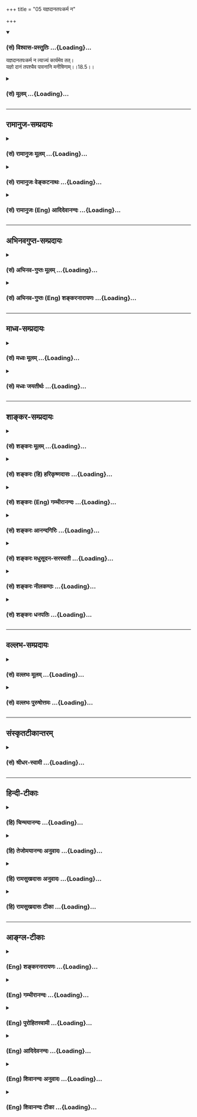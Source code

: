 +++
title = "05 यज्ञदानतपःकर्म न"

+++
<div class="js_include" newlevelforh1="3" title="(सं) विश्वास-प्रस्तुतिः" unfilled url="/purANam/mahAbhAratam/06-bhIShma-parva/02-bhagavad-gItA-parva/saMskRtam/vishvAsa-prastutiH/18_moxa-saMnyAsa-yogaH/05_yajnadAnatapaHkar.md">
<details open><summary><h3>(सं) विश्वास-प्रस्तुतिः ...{Loading}...</h3></summary>

यज्ञदानतपःकर्म न त्याज्यं कार्यमेव तत्।  
यज्ञो दानं तपश्चैव पावनानि मनीषिणाम्।।18.5।।
</details>
</div>
<div class="js_include collapsed" newlevelforh1="3" title="(सं) मूलम्" unfilled url="/purANam/mahAbhAratam/06-bhIShma-parva/02-bhagavad-gItA-parva/saMskRtam/mUlam/18_moxa-saMnyAsa-yogaH/05_yajnadAnatapaHkar.md">
<details><summary><h3>(सं) मूलम् ...{Loading}...</h3></summary>

यज्ञदानतपःकर्म न त्याज्यं कार्यमेव तत्।  
यज्ञो दानं तपश्चैव पावनानि मनीषिणाम्।।18.5।।
</details>
</div>


_________________
## रामानुज-सम्प्रदायः
<div class="js_include collapsed" newlevelforh1="3" title="(सं) रामानुजः मूलम्" unfilled url="/purANam/mahAbhAratam/06-bhIShma-parva/02-bhagavad-gItA-parva/saMskRtam/rAmAnujaH/mUlam/18_moxa-saMnyAsa-yogaH/05_yajnadAnatapaHkar.md">
<details><summary><h3>(सं) रामानुजः मूलम् ...{Loading}...</h3></summary>

।।18.5।।**यज्ञदानतपः**प्रभृति वैदिकं **कर्म** मुमुक्षुणा न कदाचिद् अपि
**त्याज्यम्** अपि तु आप्रयाणाद् अहरहः **कार्यम् एव** कुतः
यज्ञदानतपःप्रभृतीनि वर्णाश्रमसम्बन्धीनि कर्माणि **मनीषिणां** मननशीलानां
**पावनानि।** मननम् उपासनम्। मुमुक्षूणां यावज्जीवम् उपासनं कुर्वताम्
उपासननिष्पत्तिविरोधिप्राचीनकर्मविनाशनानि इत्यर्थः।

</details>
</div>
<div class="js_include collapsed" newlevelforh1="3" title="(सं) रामानुजः वेङ्कटनाथः" unfilled url="/purANam/mahAbhAratam/06-bhIShma-parva/02-bhagavad-gItA-parva/saMskRtam/rAmAnujaH/venkaTanAthaH/18_moxa-saMnyAsa-yogaH/05_yajnadAnatapaHkar.md">
<details><summary><h3>(सं) रामानुजः वेङ्कटनाथः ...{Loading}...</h3></summary>

  
  
।।18.5।। एवं त्रिविधत्यागानुवादस्य स्वरूपत्यागव्यवच्छेदार्थतोच्यतेयज्ञदान
-- इत्यादिना। विविदिषाद्युत्पत्तेः प्राग्यज्ञादिकमनुष्ठेयं; पश्चात्तु
परित्याज्यमित्याख्यातीति केचित् तन्मतव्युदासायाऽऽह -- न कदाचिदपीति। स
खल्वेवं वर्तयन्यावदायुषम् \[छा.उ.8।15।1\] इति श्रुत्यभिप्रायेणाऽऽह --
अपित्वाप्रयाणादिति। तथा च सूत्रम्आप्रयाणात्तत्रापि हि दृष्टम्
\[ब्र.सू.4।1।12\] इति। अहरहरिति चोदितकालोपलक्षणम्। ननु विद्यानिष्ठस्य
किमर्थं कर्म न तावदारादुपकारित्वेन; समुच्चयादिपक्षानभ्युपगमात् नापि
तत्त्वज्ञानार्थं; सपरिकरात्प्रमाणादेव तत्सिद्धेः न च
तदनुस्मरणरूपोपासनार्थं; तस्यापि संस्कारपाटवादिसाध्यत्वात् न
चान्यत्किञ्चित्कर्मसाध्यं मुमुक्ष्वपेक्षितं प्रयोजनं पश्यामःन च
प्रयोजनमनुद्दिश्य मन्दस्यापि प्रवृत्तिः इत्यभिप्रायेणकुत
इत्याकाङ्क्षाप्रदर्शनम्। चकारोऽनुक्तसमुच्चयार्थ इत्यभिप्रायेण
प्रभृतिशब्दः। वर्णाश्रमसम्बन्धीनीति -- नित्यनैमित्तिकानामपि स्वरूपत्याग
इति यः फलः; स इह प्रतिक्षिप्यत इति भावः। यज्ञादीनां
सन्निपत्योपकारद्योतनायोपकर्तव्यज्ञानस्वरूपपरोऽत्र मनीषिशब्द
इत्यभिप्रायेणाऽऽह -- मननशीलानामिति। मनस ईषिणो मनीषिण इति व्युत्पत्तौ
फलितोक्तिरियम्। श्रवणानन्तरभावियौक्तिकमननव्यवच्छेदायाऽऽह --
मननमुपासनमिति। पावनानि मनीषिणाम् इति समभिव्याहारसिद्धमुपकारप्रकारं
व्यनक्ति -- मुमुक्षूणामित्यादिना। **प्रायणान्तमे ध्यायीत**
\[प्रश्नो.5।1\] इति प्रक्रम्य यः
पुनरेतं(एतत्)त्रिमात्रेणोमित्यनेनैवाक्षरेण(परं पु) परमपुरुषमभिध्यायीत
\[प्रश्नो.5।5\] इत्युपासनं यावज्जीवमनुष्ठेयमिति गम्यते। अतस्तदङ्गमपि
यावज्जीवमनुष्ठेयम्। तच्च स खल्वेवं वर्तयन्यावदायुषम् इत्यादिभिर्वर्ण्यत
इति भावः। उपासनवदुत्तराघनिवर्तकत्वाभावात्प्राचीनशब्दः।  
  

</details>
</div>
<div class="js_include collapsed" newlevelforh1="3" title="(सं) रामानुजः (Eng) आदिदेवानन्दः" unfilled url="/purANam/mahAbhAratam/06-bhIShma-parva/02-bhagavad-gItA-parva/saMskRtam/rAmAnujaH/english/AdidevAnandaH/18_moxa-saMnyAsa-yogaH/05_yajnadAnatapaHkar.md">
<details><summary><h3>(सं) रामानुजः (Eng) आदिदेवानन्दः ...{Loading}...</h3></summary>

18.5 Acts such as sacrifices, gifts, austerities etc., enjoined in the
Vedas should not be relinished by the aspirant for release, but should
be performed day after day until his death. Why; Acts like sacrifices,
gifts and austerities associated with the different stations of life,
are the means of purification for the wise., i.e., for those given to
contemplation. Contemplation is worship. For the aspirants who perform
such worship (Upasana) throughout their lives, they (sacrifices etc.)
are a help to erase the previous Karmas which stand in the way of the
fulfilment of such worship.

</details>
</div>


_________________
## अभिनवगुप्त-सम्प्रदायः
<div class="js_include collapsed" newlevelforh1="3" title="(सं) अभिनव-गुप्तः मूलम्" unfilled url="/purANam/mahAbhAratam/06-bhIShma-parva/02-bhagavad-gItA-parva/saMskRtam/abhinava-guptaH/mUlam/18_moxa-saMnyAsa-yogaH/05_yajnadAnatapaHkar.md">
<details><summary><h3>(सं) अभिनव-गुप्तः मूलम् ...{Loading}...</h3></summary>

।।18.4 -- 18.11।। तदत्रैव विशेषनिर्णयाय मतान्युपन्यस्यति -- त्याज्यमिति।
दोषवत् हिंसादिमत्त्वात् +++(S हिंसादित्त्वात ;N हिंसादिसत्त्वात् )+++
पापयुक्तम्। तत् कर्म,+++(S;;N substitutes फलं for कर्म )+++ त्याज्यम्; न
सर्वं शुभफलम् इति केचित् त्यागे विशेषं मन्यन्ते साङ्ख्यगृह्या इव। अन्ये
तु मीमांसककञ्चुकानुप्रविष्टाः +++(K मीमांसाकंचुक -- )+++ -- क्रत्वर्थोऽहि
शास्त्रादवगम्यते +++(S. IV; i; 2 )+++ इति। तथातस्माद्या वैदिकी हिंसा -- +++(SV.
I; i; 2; verse 23 )+++इत्यादिनयेन इतिकर्तव्यतांशभागिनी हिंसा +++(S;;N omit
हिंसा )+++ हिंसैव न भवति। न हिंस्यात् इति सामान्यशास्त्रस्य तत्र बाधनात्
श्येनाद्येव तु ( श्येन द्येव न तु ) हिंसा। फलांशे भावनायाश्च
प्रत्ययोऽनुविधायकः +++(SV; I; i; 2; verse 222 )+++ इति। अ \[ तोऽ \] न्यान्
हिंसादियोगिनोऽपि न त्यजेत्। शास्त्रैकशरणकार्याकार्यविभागाः पण्डिता इति
मन्यन्ते।।3।। निश्चयमित्यादि अभिधीयते इत्यन्तम्। तत्र त्वयं निश्चयः --
प्राग्लक्षितगुणस्वरूपवैचित्र्यात् त्यागस्यैव सत्त्वरजस्तमोमय्या
चित्तवृत्त्या क्रियमाणस्य तद्विशिष्टस्वभावावभासित \[ त्वात् \]
वस्तुस्थित्या त्यागो नाम परब्रह्मविदां +++(; N परमब्रह्म -- )+++
सिद्ध्यसिद्ध्यादिषु समतया रागद्वेषपरिहारेण फलप्रेप्साविरहेण (
फलप्रेक्षा) कर्मणां निर्वर्त्तनम्। अत एव आह -- राजसं तामसं च त्यागं
कृत्वा न कश्चित् ( न किंचित् ) \[ त्याग \] फलसंबन्धः; इति। सात्त्विकस्य
तु त्यागात् ( त्यागस्य )। शास्त्रार्थपालनात्मकं फलम्।
त्यक्तगुणग्रामग्रहस्य पुनर्मुनेः सत्यतः त्यागवाचो युक्तिरुपपत्तिमती।

</details>
</div>
<div class="js_include collapsed" newlevelforh1="3" title="(सं) अभिनव-गुप्तः (Eng) शङ्करनारायणः" unfilled url="/purANam/mahAbhAratam/06-bhIShma-parva/02-bhagavad-gItA-parva/saMskRtam/abhinava-guptaH/english/shankaranArAyaNaH/18_moxa-saMnyAsa-yogaH/05_yajnadAnatapaHkar.md">
<details><summary><h3>(सं) अभिनव-गुप्तः (Eng) शङ्करनारायणः ...{Loading}...</h3></summary>

18.5 See Comment under 18.11

</details>
</div>


_________________
## माध्व-सम्प्रदायः
<div class="js_include collapsed" newlevelforh1="3" title="(सं) मध्वः मूलम्" unfilled url="/purANam/mahAbhAratam/06-bhIShma-parva/02-bhagavad-gItA-parva/saMskRtam/madhvaH/mUlam/18_moxa-saMnyAsa-yogaH/05_yajnadAnatapaHkar.md">
<details><summary><h3>(सं) मध्वः मूलम् ...{Loading}...</h3></summary>

।।18.5।। Sri Madhvacharya did not comment on this sloka.,

</details>
</div>
<div class="js_include collapsed" newlevelforh1="3" title="(सं) मध्वः जयतीर्थः" unfilled url="/purANam/mahAbhAratam/06-bhIShma-parva/02-bhagavad-gItA-parva/saMskRtam/madhvaH/jayatIrthaH/18_moxa-saMnyAsa-yogaH/05_yajnadAnatapaHkar.md">
<details><summary><h3>(सं) मध्वः जयतीर्थः ...{Loading}...</h3></summary>

।।18.5।। Sri Jayatirtha did not comment on this sloka.  
  

</details>
</div>


_________________
## शाङ्कर-सम्प्रदायः
<div class="js_include collapsed" newlevelforh1="3" title="(सं) शङ्करः मूलम्" unfilled url="/purANam/mahAbhAratam/06-bhIShma-parva/02-bhagavad-gItA-parva/saMskRtam/shankaraH/mUlam/18_moxa-saMnyAsa-yogaH/05_yajnadAnatapaHkar.md">
<details><summary><h3>(सं) शङ्करः मूलम् ...{Loading}...</h3></summary>

।।18.5।। --,यज्ञः दानं तपः इत्येतत् त्रिविधं **कर्म न त्याज्यं** न
त्यक्तव्यम्; **कार्यं** करणीयम् **एव तत्।** कस्मात् **यज्ञः दानं तपश्चैव
पावनानि** विशुद्धिकराणि **मनीषिणां** फलानभिसंधीनाम् इत्येतत्।।

</details>
</div>
<div class="js_include collapsed" newlevelforh1="3" title="(सं) शङ्करः (हि) हरिकृष्णदासः" unfilled url="/purANam/mahAbhAratam/06-bhIShma-parva/02-bhagavad-gItA-parva/saMskRtam/shankaraH/hindI/harikRShNadAsaH/18_moxa-saMnyAsa-yogaH/05_yajnadAnatapaHkar.md">
<details><summary><h3>(सं) शङ्करः (हि) हरिकृष्णदासः ...{Loading}...</h3></summary>

।।18.5।। वह निश्चय क्या है इसपर कहते हैं --, यज्ञ; दान और तप; ये तीन
प्रकारके कर्म त्यागनेयोग्य नहीं हैं अर्थात् इन तीनोंका त्याग करना उचित
नहीं है; इन्हें तो करना ही चाहिये क्योंकि यज्ञ; दान और तप ये तीनों
बुद्धिमानोंको अर्थात् फलकामनारहित पुरुषोंको; पवित्र करनेवाले हैं।

</details>
</div>
<div class="js_include collapsed" newlevelforh1="3" title="(सं) शङ्करः (Eng) गम्भीरानन्दः" unfilled url="/purANam/mahAbhAratam/06-bhIShma-parva/02-bhagavad-gItA-parva/saMskRtam/shankaraH/english/gambhIrAnandaH/18_moxa-saMnyAsa-yogaH/05_yajnadAnatapaHkar.md">
<details><summary><h3>(सं) शङ्करः (Eng) गम्भीरानन्दः ...{Loading}...</h3></summary>

18.5 Yajna-dana-tapah-karma, the practice of sacrifice, charity and
austerity-this threefold practice; na tyajyam, is not to be abandoned;
tat, it; is eva, surely; karyam, to be undertaken. Why; Yajnah,
sacrifice; danam, charity; and tapah, austerity; are eva, verily;
pavanani, the purifiers, the causes of sanctification; manisinam, of the
wise, i.e. of those who do not seek results for themselves.

</details>
</div>
<div class="js_include collapsed" newlevelforh1="3" title="(सं) शङ्करः आनन्दगिरिः" unfilled url="/purANam/mahAbhAratam/06-bhIShma-parva/02-bhagavad-gItA-parva/saMskRtam/shankaraH/AnandagiriH/18_moxa-saMnyAsa-yogaH/05_yajnadAnatapaHkar.md">
<details><summary><h3>(सं) शङ्करः आनन्दगिरिः ...{Loading}...</h3></summary>

।।18.5।। तमेव भगवतो निश्चयं विशेषतो निर्धारयितुं
प्रश्नपूर्वकमनन्तरश्लोकप्रवृत्तिं दर्शयति -- **कः पुनरिति।** यज्ञादीनां
कर्तव्यत्वे हेतुमाह -- **यज्ञ इति।** न केवलमत्याज्यं किंतु
कर्तव्यमेवेत्याह -- **कार्यमिति।** प्रतिज्ञातमेवं विभज्य हेतुं विभजते --
**कस्मादिति।**

</details>
</div>
<div class="js_include collapsed" newlevelforh1="3" title="(सं) शङ्करः मधुसूदन-सरस्वती" unfilled url="/purANam/mahAbhAratam/06-bhIShma-parva/02-bhagavad-gItA-parva/saMskRtam/shankaraH/madhusUdana-sarasvatI/18_moxa-saMnyAsa-yogaH/05_yajnadAnatapaHkar.md">
<details><summary><h3>(सं) शङ्करः मधुसूदन-सरस्वती ...{Loading}...</h3></summary>

।।18.5।। कोसौ निश्चयो विप्रतिपत्तिकोटिभूतयोः पक्षयोर्द्वितीयः पक्ष इत्याह
द्वाभ्याम् -- यज्ञ इत्यादिना। चो हेतौ। यस्माद्यज्ञदानतपांसि
मनीषिणामकृतफलाभिसन्धीनां पावनानि ज्ञानप्रतिबन्धकपापमलक्षालनेन
ज्ञानोत्पत्तियोग्यतारूपपुण्यगुणाधानेन च शोधकानि; अकृतफलाभिसन्धीनामेव
यज्ञदानतपांस्येव शोधकानि भवन्त्येव।
उपाधिशुद्ध्यैवोपहितशुद्धिरत्राभिप्रेता। तस्मादन्तःकरणशुद्ध्यर्थिभिः
कर्माधिकृतैर्यज्ञो दानं तप इति यत् फलाभिसंधिरहितं कर्म तन्न त्याज्यं
किंतु कार्यमेव तत्। अत्याज्यत्वेन कार्यत्वे लब्धेऽप्यत्यादरार्थं पुनः
कार्यमेवेत्युक्तम्। यस्मात्कार्यं कर्तव्यतया शास्त्रविहितं तस्मान्न
त्याज्यमेवेति वा।

</details>
</div>
<div class="js_include collapsed" newlevelforh1="3" title="(सं) शङ्करः नीलकण्ठः" unfilled url="/purANam/mahAbhAratam/06-bhIShma-parva/02-bhagavad-gItA-parva/saMskRtam/shankaraH/nIlakaNThaH/18_moxa-saMnyAsa-yogaH/05_yajnadAnatapaHkar.md">
<details><summary><h3>(सं) शङ्करः नीलकण्ठः ...{Loading}...</h3></summary>

।।18.5।। सूचीकटाहन्यायेन त्यागस्वरूपकथनात्प्राक् परमतमत्यागपक्षं
उपन्यस्यति -- **यज्ञेति।** यज्ञादिकं कर्म न त्याज्यं किंतु कार्यमेव
विष्टिगृहीततेनेव पुंसा अवश्यमनुष्ठेयमेव तत्। अकरणे प्रत्यवायश्रवणात्।
चकारो हेत्वर्थः। यस्माद्यज्ञो दानं तपश्चैव मनीषिणां निष्कामानां
दम्भादिरहितानां पावनानि चित्तशोधकानि। तथा च श्रुतिःत्रयो धर्मस्कन्धा
यज्ञोऽध्ययनं दानमिति प्रथमस्तप एव द्वितीयो ब्रह्मचर्याचार्यकुलवासी
तृतीयः सर्व एते पुण्यलोका भवन्ति इति यज्ञादीनां गृहस्थधर्माणां तपसो
वनस्थधर्मस्याचार्यकुलवासस्य ब्रह्मचारिधर्मस्य च पावनत्वं दर्शयति।
अत्रापि यज्ञदानशब्देन गृहस्थधर्मा ज्ञेयाः; तप इति वानप्रस्थधर्माः;
परिशेषात्कर्मेति ब्रह्मचारिधर्माश्च ज्ञेयाः।

</details>
</div>
<div class="js_include collapsed" newlevelforh1="3" title="(सं) शङ्करः धनपतिः" unfilled url="/purANam/mahAbhAratam/06-bhIShma-parva/02-bhagavad-gItA-parva/saMskRtam/shankaraH/dhanapatiH/18_moxa-saMnyAsa-yogaH/05_yajnadAnatapaHkar.md">
<details><summary><h3>(सं) शङ्करः धनपतिः ...{Loading}...</h3></summary>

।।18.5।। प्रतिज्ञातं निश्चयं प्रदर्शयन् तत्र हेतुमाह -- यज्ञो दानं तप
इत्येतन्त्रिविधं कर्म न त्याज्यं न त्यक्तव्यम्।
व्यतिरेकेणोक्तमर्थमन्वयेन द्रढयति। कार्यमेव तत् त्रिविधं कर्म करणीयमेव।
चो हेतौ। यस्माद्यज्ञदानतषांस्येव पावनानि विशुद्धिकराणि। पवानान्येवेति
वा। मनीषिणां कुशलानां फलाभिसंधिरहितानाम्।

</details>
</div>


_________________
## वल्लभ-सम्प्रदायः
<div class="js_include collapsed" newlevelforh1="3" title="(सं) वल्लभः मूलम्" unfilled url="/purANam/mahAbhAratam/06-bhIShma-parva/02-bhagavad-gItA-parva/saMskRtam/vallabhaH/mUlam/18_moxa-saMnyAsa-yogaH/05_yajnadAnatapaHkar.md">
<details><summary><h3>(सं) वल्लभः मूलम् ...{Loading}...</h3></summary>

।।18.5।। मीमांसकमतमेकांशतोऽङ्गीकरोति -- यज्ञेति। यज्ञो वै विष्णुः
\[तै.सं.1।7।4शं.ब्रा.1।3।1\] इति श्रुत्या भगवत्स्वरूपो यज्ञः; दानं
देवतोद्देशेन द्रव्यविसर्जनात्मकं च; तथा तपः स्वधर्माचरणं
तदेतद्भगवद्धर्मपदरूपं श्रौतं कर्म न त्याज्यं मुमुक्षुणाऽपि;
अपित्वाप्रायणादन्वहं कार्यमेव वेदोक्तत्वादपि कर्त्तव्यं एकांशेऽपि
वेदस्यापरित्यागनियमात्। ननु कुतोऽयं कर्त्तव्यत्वविध्युपदेशः इत्यत आह --
पावनानीति। यज्ञादीनि मनीषिणां यैर्मनीषिभिर्दोषवदित्युक्तं तेषामेव
गुणाधायकमिति दोषवदित्यपास्तम्। अतएव भगवदीयेन युधिष्ठिरेणयक्ष्ये
विभूतीर्भवतः \[भाग.10।7।3\] इत्यादेशमादाय कृतमेव पावनार्थत्वात्। एतच्च
भगवदीयानां कर्म कर्त्तव्यं न कर्त्तव्यं वा इत्यादिवादसंवादोपन्यासपूर्वकं
भाष्ये विस्तृतमिति नेह प्रपञ्च्यते।

</details>
</div>
<div class="js_include collapsed" newlevelforh1="3" title="(सं) वल्लभः पुरुषोत्तमः" unfilled url="/purANam/mahAbhAratam/06-bhIShma-parva/02-bhagavad-gItA-parva/saMskRtam/vallabhaH/puruShottamaH/18_moxa-saMnyAsa-yogaH/05_yajnadAnatapaHkar.md">
<details><summary><h3>(सं) वल्लभः पुरुषोत्तमः ...{Loading}...</h3></summary>

  
  
।।18.5।। त्रिविधत्वं पश्चाद्वक्ष्यति \[18।79\] पूर्वं निश्चयमाह --
यज्ञदानेति द्वयेन। यज्ञादिकं कर्म न त्याज्यं यतः कार्यमवश्यं कर्त्तव्यं
तत् प्रत्यवायपरिहारार्थम्। यज्ञो यजनं; दानं तपश्च मनीषिणां ज्ञानिनां
तत्स्वरूपविदुषां स्वरूपज्ञाने कृतान्येतानि पावनान्येव चित्तशोधकानि; अत
एतत् त्रितयात्मकं कर्म कार्यम्। एवकारेण नान्यफलाभिलाषया कर्त्तव्यानीति
व्यञ्जितम्।  
  

</details>
</div>


_________________
## संस्कृतटीकान्तरम्
<div class="js_include collapsed" newlevelforh1="3" title="(सं) श्रीधर-स्वामी" unfilled url="/purANam/mahAbhAratam/06-bhIShma-parva/02-bhagavad-gItA-parva/saMskRtam/shrIdhara-svAmI/18_moxa-saMnyAsa-yogaH/05_yajnadAnatapaHkar.md">
<details><summary><h3>(सं) श्रीधर-स्वामी ...{Loading}...</h3></summary>

।।18.5।। प्रथमं तावन्निश्चयमाह **-- यज्ञदानेति द्वाभ्याम्।** मनीषिणां
विवेकिनां पावनानि चित्तशुद्धिकराणि।

</details>
</div>


_________________
## हिन्दी-टीकाः
<div class="js_include collapsed" newlevelforh1="3" title="(हि) चिन्मयानन्दः" unfilled url="/purANam/mahAbhAratam/06-bhIShma-parva/02-bhagavad-gItA-parva/hindI/chinmayAnandaH/18_moxa-saMnyAsa-yogaH/05_yajnadAnatapaHkar.md">
<details><summary><h3>(हि) चिन्मयानन्दः ...{Loading}...</h3></summary>

।।18.5।। पूर्व श्लोक में कथित द्वितीय मत को स्वीकारते हुए भगवान् उस पर
विशेष बल देते हैं। यज्ञ; दान और तपरूप कर्म करणीय हैं; त्याज्य नहीं।
पूर्व अध्याय में हमने देखा था कि इन कर्मों का सम्यक् आचरण करने पर वे
अन्तकरण को शुद्धि प्रदान करते हैं; जो आत्मोन्नति और आत्मसाक्षात्कार के
लिए आवश्यक है। अविद्याजनित बन्धनों से मुक्ति पाने के इच्छुक साधकों को
श्रद्धा भक्ति पूर्वक यज्ञ; दान और तप का आचरण करना चाहिए। इसके द्वारा वे
आन्तरिक शान्ति और संतुलन को प्राप्त कर सकते हैं। आगे कहते हैं

</details>
</div>
<div class="js_include collapsed" newlevelforh1="3" title="(हि) तेजोमयानन्दः अनुवादः" unfilled url="/purANam/mahAbhAratam/06-bhIShma-parva/02-bhagavad-gItA-parva/hindI/tejomayAnandaH/anuvAdaH/18_moxa-saMnyAsa-yogaH/05_yajnadAnatapaHkar.md">
<details><summary><h3>(हि) तेजोमयानन्दः अनुवादः ...{Loading}...</h3></summary>

।।18.5।। यज्ञ, दान और तपरूप कर्म त्याज्य नहीं है, किन्तु वह नि:सन्देह
कर्तव्य है; यज्ञ, दान और तप ये मनीषियों (साधकों) को पवित्र करने वाले
हैं।।

</details>
</div>
<div class="js_include collapsed" newlevelforh1="3" title="(हि) रामसुखदासः अनुवादः" unfilled url="/purANam/mahAbhAratam/06-bhIShma-parva/02-bhagavad-gItA-parva/hindI/rAmasukhadAsaH/anuvAdaH/18_moxa-saMnyAsa-yogaH/05_yajnadAnatapaHkar.md">
<details><summary><h3>(हि) रामसुखदासः अनुवादः ...{Loading}...</h3></summary>

।।18.5।। यज्ञ, दान और तपरूप कर्मोंका त्याग नहीं करना चाहिये, प्रत्युत
उनको तो करना ही चाहिये क्योंकि यज्ञ, दान और तप -- ये तीनों ही कर्म
मनीषियोंको पवित्र करनेवाले हैं।

</details>
</div>
<div class="js_include collapsed" newlevelforh1="3" title="(हि) रामसुखदासः टीका" unfilled url="/purANam/mahAbhAratam/06-bhIShma-parva/02-bhagavad-gItA-parva/hindI/rAmasukhadAsaH/TIkA/18_moxa-saMnyAsa-yogaH/05_yajnadAnatapaHkar.md">
<details><summary><h3>(हि) रामसुखदासः टीका ...{Loading}...</h3></summary>

।।18.5।।***व्याख्या --***  **यज्ञदानतपःकर्म न त्याज्यं कार्यमेव तत्
--** यहाँ भगवान्ने दूसरोंके मत (18। 3) को ठीक बताया है। भगवान् कठोर
शब्दोंसे किसीके मतका खण्डन नहीं करते। आदर देनेके लिये भगवान् दूसरेके
मतका वास्तविक अंश ले लेते हैं और उसमें अपना मत भी शामिल कर देते हैं।
यहाँ भगवान्ने दूसरेके मतके अनुसार कहा कि यज्ञ; दान और तपरूप कर्म छोड़ने
नहीं चाहिये। इसके साथ भगवान्ने अपना मत बताया कि इतना ही नहीं; प्रत्युत
उनको न करते हों तो जरूर करना चाहिये -- **कार्यमेव तत्।** कारण कि यज्ञ;
दान और तप -- तीनों कर्म मनीषियोंको पवित्र करनेवाले हैं।**यज्ञो दानं
तपश्चैव पावनानि मनीषिणाम् --** यहाँ **चैव** पदका तात्पर्य है कि नित्य;
नैमित्तिक; जीविकासम्बन्धी; शरीरसम्बन्धी आदि जितने भी कर्तव्यकर्म हैं;
उनको भी जरूर करना चाहिये क्योंकि वे भी मनीषियोंको पवित्र करनेवाले
हैं। ,जो मनुष्य समत्वबुद्धिसे युक्त होकर कर्मजन्य फलका त्याग कर देते हैं;
वे मनीषी हैं -- **कर्मजं बुद्धियुक्ता हि फलं त्यक्त्वा मनीषिणः** (गीता
2। 51)। ऐसे मनीषियोंको वे यज्ञादि कर्म पवित्र करते हैं। परन्तु जो
वास्तवमें मनीषी नहीं हैं; जिनकी इन्द्रियाँ वशमें नहीं हैं अर्थात् अपने
सुखभोगके लिये ही जो यज्ञ; दानादि कर्म करते हैं; उनको वे कर्म पवित्र नहीं
करते; प्रत्युत वे कर्म बन्धनकारक हो जाते हैं। इस श्लोकके पूर्वार्धमें
**यज्ञदानतपःकर्म --** ऐसा समासयुक्त पद दिया है और उत्तरार्धमें **यज्ञो
दानं तपः --** ऐसे अलगअलग पद दिये हैं; इसका तात्पर्य है कि भगवान्ने
समासयुक्त पदसे यह बताया है कि यज्ञ; दान और तपका त्याग नहीं करना चाहिये;
प्रत्युत इनको जरूर करना चाहिये और अलगअलग पदोंसे यह बताया है,कि इनमेंसे
एकएक कर्म भी मनीषीको पवित्र करनेवाला है।

</details>
</div>


_________________
## आङ्ग्ल-टीकाः
<div class="js_include collapsed" newlevelforh1="3" title="(Eng) शङ्करनारायणः" unfilled url="/purANam/mahAbhAratam/06-bhIShma-parva/02-bhagavad-gItA-parva/english/shankaranArAyaNaH/18_moxa-saMnyAsa-yogaH/05_yajnadAnatapaHkar.md">
<details><summary><h3>(Eng) शङ्करनारायणः ...{Loading}...</h3></summary>

18.5. The actions of \[Vedic\] sacrifice, gift and austerity should not
be relinished and they must necessarily be performed; for the men of
wisdom the \[Vedic sacrifice, gift and also austerity are the means of
purification.

</details>
</div>
<div class="js_include collapsed" newlevelforh1="3" title="(Eng) गम्भीरानन्दः" unfilled url="/purANam/mahAbhAratam/06-bhIShma-parva/02-bhagavad-gItA-parva/english/gambhIrAnandaH/18_moxa-saMnyAsa-yogaH/05_yajnadAnatapaHkar.md">
<details><summary><h3>(Eng) गम्भीरानन्दः ...{Loading}...</h3></summary>

18.5 The practice of sacrifice, charity and austerity is not to be
abandoned; it is surely to be undertaken. Sacrifice, charity and
austerity are verily the purifiers of the wise.

</details>
</div>
<div class="js_include collapsed" newlevelforh1="3" title="(Eng) पुरोहितस्वामी" unfilled url="/purANam/mahAbhAratam/06-bhIShma-parva/02-bhagavad-gItA-parva/english/purohitasvAmI/18_moxa-saMnyAsa-yogaH/05_yajnadAnatapaHkar.md">
<details><summary><h3>(Eng) पुरोहितस्वामी ...{Loading}...</h3></summary>

18.5 Acts of sacrifice, benevolence and austerity should not be given up
but should be performed, for they purify the aspiring soul.

</details>
</div>
<div class="js_include collapsed" newlevelforh1="3" title="(Eng) आदिदेवनन्दः" unfilled url="/purANam/mahAbhAratam/06-bhIShma-parva/02-bhagavad-gItA-parva/english/AdidevanandaH/18_moxa-saMnyAsa-yogaH/05_yajnadAnatapaHkar.md">
<details><summary><h3>(Eng) आदिदेवनन्दः ...{Loading}...</h3></summary>

18.5 (a) The acts of sacrifice, gifts and austerities should not be
relinished; but should be performed৷৷. (b). ৷৷.For sacrifices, gifts and
austerities are the means of purification for the wise.

</details>
</div>
<div class="js_include collapsed" newlevelforh1="3" title="(Eng) शिवानन्दः अनुवादः" unfilled url="/purANam/mahAbhAratam/06-bhIShma-parva/02-bhagavad-gItA-parva/english/shivAnandaH/anuvAdaH/18_moxa-saMnyAsa-yogaH/05_yajnadAnatapaHkar.md">
<details><summary><h3>(Eng) शिवानन्दः अनुवादः ...{Loading}...</h3></summary>

18.5 Acts of sacrifice, gift and austerity should not be abandoned, but
should be performed; sacrifice, gift and also austerity are the
purifiers of the wise.

</details>
</div>
<div class="js_include collapsed" newlevelforh1="3" title="(Eng) शिवानन्दः टीका" unfilled url="/purANam/mahAbhAratam/06-bhIShma-parva/02-bhagavad-gItA-parva/english/shivAnandaH/TIkA/18_moxa-saMnyAsa-yogaH/05_yajnadAnatapaHkar.md">
<details><summary><h3>(Eng) शिवानन्दः टीका ...{Loading}...</h3></summary>

18.5 यज्ञदानतपःकर्म acts of sacrifice; gift and austerity; न not;
त्याज्यम् should be abandoned; कार्यम् should be performed; एव indeed;
तत् that; यज्ञः sacrifice; दानम् gift; तपः austerity; च and; एव indeed;
पावनानि purifiers; मनीषिणाम् of the wise.Commentary Acts of sacrifice;
gift and austerity purify the hearts of those who have no desire for
rewards. These actions are considered obligatory and ought to be
performed. Actions that are skilfully performed lose their power to bind
the soul and free it from earthly bondage.Now; O Arjuna; I will explain
to thee that skilful way by which actions can destroye their own effect.

</details>
</div>
